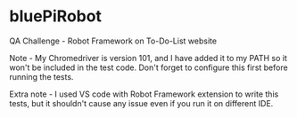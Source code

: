 # bluePiRobot

QA Challenge - Robot Framework on To-Do-List website

Note - My Chromedriver is version 101, and I have added it to my PATH so it won't be included in the test code. Don't forget to configure this first before running the tests.

Extra note - I used VS code with Robot Framework extension to write this tests, but it shouldn't cause any issue even if you run it on different IDE.
